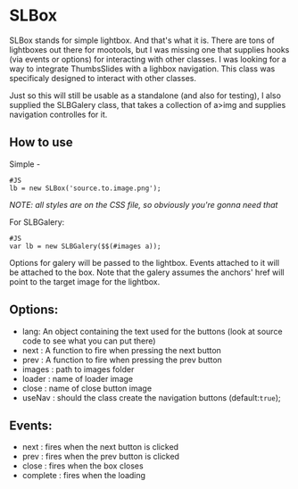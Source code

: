 SLBox
=============

SLBox stands for simple lightbox. And that's what it is. There are tons of lightboxes out there for mootools, but I was missing one that supplies hooks (via events or options) for 
interacting with other classes. I was looking for a way to integrate ThumbsSlides with a lighbox navigation. 
This class was specificaly designed to interact with other classes. 

Just so this will still be usable as a standalone (and also for testing), I also supplied the SLBGalery class, that takes a collection of a>img and supplies navigation controlles for it. 

How to use
----------
Simple - 

    #JS
    lb = new SLBox('source.to.image.png');

*NOTE: all styles are on the CSS file, so obviously you're gonna need that*    

For SLBGalery:

    #JS
    var lb = new SLBGalery($$(#images a));
    
Options for galery will be passed to the lightbox. Events attached to it will be attached to the box.
Note that the galery assumes the anchors' href will point to the target image for the lightbox.
   
Options:
--------
  * lang: An object containing the text used for the buttons (look at source code to see what you can put there)
  * next : A function to fire when pressing the next button
  * prev : A function to fire when pressing the prev button
  * images : path to images folder
  * loader : name of loader image
  * close : name of close button image
  * useNav : should the class create the navigation buttons (default:`true`);

Events:
--------
  * next : fires when the next button is clicked
  * prev : fires when the prev button is clicked
  * close : fires when the box closes
  * complete : fires when the loading <completes></completes>